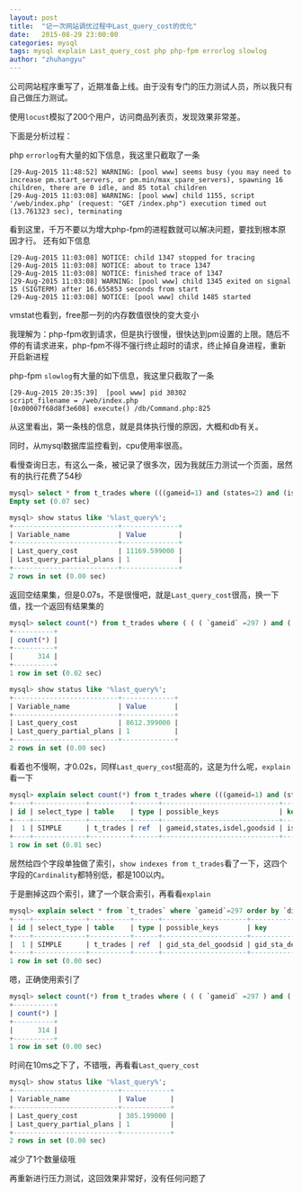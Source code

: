 ```yaml
---
layout: post
title:  "记一次网站调优过程中Last_query_cost的优化"
date:   2015-08-29 23:00:00
categories: mysql
tags: mysql explain Last_query_cost php php-fpm errorlog slowlog
author: "zhuhangyu"
---
```


公司网站程序重写了，近期准备上线。由于没有专门的压力测试人员，所以我只有自己做压力测试。

使用`locust`模拟了200个用户，访问商品列表页，发现效果非常差。

下面是分析过程：

php `errorlog`有大量的如下信息，我这里只截取了一条

```text
[29-Aug-2015 11:48:52] WARNING: [pool www] seems busy (you may need to increase pm.start_servers, or pm.min/max_spare_servers), spawning 16 children, there are 0 idle, and 85 total children
[29-Aug-2015 11:03:08] WARNING: [pool www] child 1155, script '/web/index.php' (request: "GET /index.php") execution timed out (13.761323 sec), terminating
```


看到这里，千万不要以为增大php-fpm的进程数就可以解决问题，要找到根本原因才行。
还有如下信息

```text
[29-Aug-2015 11:03:08] NOTICE: child 1347 stopped for tracing
[29-Aug-2015 11:03:08] NOTICE: about to trace 1347
[29-Aug-2015 11:03:08] NOTICE: finished trace of 1347
[29-Aug-2015 11:03:08] WARNING: [pool www] child 1345 exited on signal 15 (SIGTERM) after 16.655853 seconds from start
[29-Aug-2015 11:03:08] NOTICE: [pool www] child 1485 started
```

vmstat也看到，free那一列的内存数值很快的变大变小

我理解为：php-fpm收到请求，但是执行很慢，很快达到pm设置的上限。随后不停的有请求进来，php-fpm不得不强行终止超时的请求，终止掉自身进程，重新开启新进程

php-fpm `slowlog`有大量的如下信息，我这里只截取了一条

```text
[29-Aug-2015 20:35:39]  [pool www] pid 30302
script_filename = /web/index.php
[0x00007f68d8f3e608] execute() /db/Command.php:825
```

从这里看出，第一条栈的信息，就是具体执行慢的原因，大概和db有关。

同时，从mysql数据库监控看到，cpu使用率很高。

看慢查询日志，有这么一条，被记录了很多次，因为我就压力测试一个页面，居然有的执行花费了54秒

```sql
mysql> select * from t_trades where (((gameid=1) and (states=2) and (isdel=3)) and (goodsid=4)) and (count-soldcount>5) order by id desc;
Empty set (0.07 sec)

mysql> show status like '%last_query%';
+--------------------------+--------------+
| Variable_name            | Value        |
+--------------------------+--------------+
| Last_query_cost          | 11169.599000 |
| Last_query_partial_plans | 1            |
+--------------------------+--------------+
2 rows in set (0.00 sec)
```

返回空结果集，但是0.07s，不是很慢吧，就是`Last_query_cost`很高，换一下值，找一个返回有结果集的

```sql
mysql> select count(*) from t_trades where ( ( ( `gameid` =297 ) and ( `states` =2) and ( `isdel` =0 ) ) and ( `goodsid` = 1) ) and ( count-soldcount > 0 ) order by `id` desc;        
+----------+
| count(*) |
+----------+
|      314 |
+----------+
1 row in set (0.02 sec)

mysql> show status like '%last_query%';
+--------------------------+-------------+
| Variable_name            | Value       |
+--------------------------+-------------+
| Last_query_cost          | 8612.399000 |
| Last_query_partial_plans | 1           |
+--------------------------+-------------+
2 rows in set (0.00 sec)
```

看着也不慢啊，才0.02s，同样`Last_query_cos`t挺高的，这是为什么呢，`explain`看一下

```sql
mysql> explain select count(*) from t_trades where (((gameid=1) and (states=2) and (isdel=3)) and (goodsid=4)) and (count-soldcount>5) order by id desc;
+----+-------------+----------+------+-----------------------------+-------+---------+-------+------+-------------+
| id | select_type | table    | type | possible_keys               | key   | key_len | ref   | rows | Extra       |
+----+-------------+----------+------+-----------------------------+-------+---------+-------+------+-------------+
|  1 | SIMPLE      | t_trades | ref  | gameid,states,isdel,goodsid | isdel | 2       | const |    1 | Using where |
+----+-------------+----------+------+-----------------------------+-------+---------+-------+------+-------------+
1 row in set (0.01 sec)
```

居然给四个字段单独做了索引，`show indexes from t_trades`看了一下，这四个字段的`Cardinality`都特别低，都是100以内。

于是删掉这四个索引，建了一个联合索引，再看看`explain`

```sql
mysql> explain select * from `t_trades` where `gameid`=297 order by `discount` desc limit 10; 
+----+-------------+----------+------+---------------------+---------------------+---------+-------+-------+-----------------------------+
| id | select_type | table    | type | possible_keys       | key                 | key_len | ref   | rows  | Extra                       |
+----+-------------+----------+------+---------------------+---------------------+---------+-------+-------+-----------------------------+
|  1 | SIMPLE      | t_trades | ref  | gid_sta_del_goodsid | gid_sta_del_goodsid | 5       | const | 14268 | Using where; Using filesort |
+----+-------------+----------+------+---------------------+---------------------+---------+-------+-------+-----------------------------+
1 row in set (0.00 sec)
```

嗯，正确使用索引了

```sql
mysql> select count(*) from t_trades where ( ( ( `gameid` =297 ) and ( `states` =2) and ( `isdel` =0 ) ) and ( `goodsid` = 1) ) and ( count-soldcount > 0 ) order by `id` desc;
+----------+
| count(*) |
+----------+
|      314 |
+----------+
1 row in set (0.00 sec)
```

时间在10ms之下了，不错哦，再看看`Last_query_cost`

```sql
mysql> show status like '%last_query%';
+--------------------------+------------+
| Variable_name            | Value      |
+--------------------------+------------+
| Last_query_cost          | 385.199000 |
| Last_query_partial_plans | 1          |
+--------------------------+------------+
2 rows in set (0.00 sec)
```

减少了1个数量级哦



再重新进行压力测试，这回效果非常好，没有任何问题了